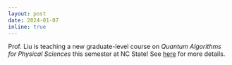```yaml
---
layout: post
date: 2024-01-07
inline: true
---
```


Prof. Liu is teaching a new graduate-level course on _Quantum Algorithms for Physical Sciences_ this semester at NC State! See [here](/teaching/) for more details.
